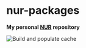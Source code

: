 # nur-packages

**My personal [NUR](https://github.com/nix-community/NUR) repository**

![Build and populate cache](https://github.com/dustinblackman/nur-packages/workflows/Test%20and%20publish/badge.svg)
